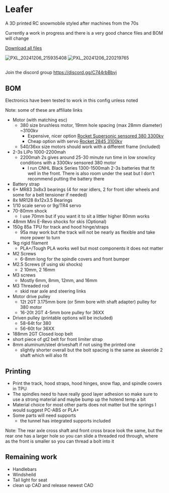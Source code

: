 # Leafer

 A 3D printed RC snowmobile styled after machines from the 70s

Currently a work in progress and there is a very good chance files and BOM will change

[Download all files](https://github.com/KieranL/leafer/archive/refs/heads/main.zip)

![PXL_20241206_215935408](https://github.com/user-attachments/assets/bb789e8b-1dca-483b-8c07-043e192e1087)
![PXL_20241206_220219765](https://github.com/user-attachments/assets/a0b37f3f-0062-4779-826e-ac0373ebff43)


##

Join the discord group https://discord.gg/C744rbBbvj

## BOM 

Electronics have been tested to work in this config unless noted

Note: some of these are affiliate links

- Motor (with matching esc)
  - 380 size brushless motor, 19mm hole spacing (max 28mm diameter) ~3100kv
    - Expensive, nicer option [Rocket Supersonic sensored 380 3300kv](https://s.click.aliexpress.com/e/_DdVOuNJ)
    - Cheap option with servo [Rocket 2845 3100kv](https://www.aliexpress.com/item/1005001562382697.html)
  - 540/36xx size motors should work with a different frame (included)
- 2-3s LiPo 1000-2200mah
  - 2200mah 2s gives around 25-30 minute run time in low snow/icy conditions with a 3300kv sensored 380 motor 
    - I run CNHL Black Series 1300-1500mah 2-3s batteries that fit well in the front. There is also room under the seat but I don't recommend putting the battery there
- Battery strap
- 6+ MR83 3x8x3 bearings (4 for rear idlers, 2 for front idler wheels and some for a belt tensioner if needed)    
- 8x MR128 8x12x3.5 Bearings
- 1/10 scale servo or 9g/TR4 servo
- 70-80mm shock
  - I use 70mm but if you want it to sit a littler higher 80mm works
- 48mm Mini E-Revo shocks for skis (Optional)
- 150g 85a TPU for track and hood hinge/straps
  - 95a may work but the track will not be nearly as flexible and take more power to turn
- 1kg rigid filament
  - PLA+/Tough PLA works well but most components it does not matter
- M2 Screws
  - 6-8mm long for the spindle covers and front bumper
- M2.5 Screws (if using ski shocks)
  -  2 10mm, 2 16mm
- M3 screws
  - Mostly 6mm, 8mm, 12mm, and 16mm
- M3 Threaded rod
  - skid rear axle and steering links
- Motor drive pulley
  - 12t 2GT 3.175mm bore (or 5mm bore with shaft adapter) pulley for 380 motor
  - 16-20t 2GT 4-5mm bore pulley for 36XX
- Driven pulley (printable options will be included)
  - 58-64t for 380
  - 56-60t for 36XX
- 188mm 2GT Closed loop belt
- short piece of gt2 belt for front limiter strap
- 8mm aluminum/steel driveshaft if not using the printed one
  - slightly shorter overall but the bolt spacing is the same as skeeride 2 shaft which will also fit

## Printing

- Print the track, hood straps, hood hinges, snow flap, and spindle covers in TPU
- The spindles need to have really good layer adhesion so make sure to use a strong material and maybe bump up the hotend temp a bit
- Material choice for most other parts does not matter but the springs I would suggest PC-ABS or PLA+
- Some parts will need supports
  - the tunnel has integrated supports included

Note: The rear axle cross shaft and front cross brace look the same, but the rear one has a larger hole so you can slide a threaded rod through, where as the front is smaller so you can thread a bolt into it


## Remaining work

- Handlebars
- Windsheild
- Tail light for seat
- clean up CAD and release newest CAD

